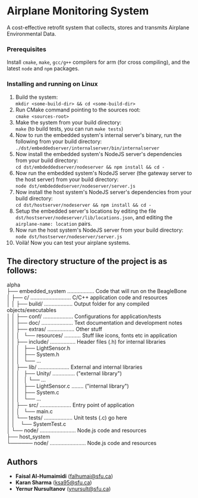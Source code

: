 # Airplane Monitoring System

A cost-effective retrofit system that collects, stores and transmits Airplane Environmental Data.

### Prerequisites

Install `cmake`, `make`, `gcc/g++` compilers for arm (for cross compiling), and the latest `node` and `npm` packages.

### Installing and running on Linux

1. Build the system:<br>
    `mkdir <some-build-dir> && cd <some-build-dir>`
    <br>
2. Run CMake command pointing to the sources root:<br>
    `cmake <sources-root>`
    <br>
3. Make the system from your build directory:<br>
    `make` (to build tests, you can run `make tests`)
    <br>
4. Now to run the embedded system's internal server's binary, run the following from your build directory:<br>
    `./dst/embeddedserver/internalserver/bin/internalserver`
    <br>
5. Now install the embedded system's NodeJS server's dependencies from your build directory:<br>
    `cd dst/embdeddedserver/nodeserver && npm install && cd -`
    <br>
6. Now run the embedded system's NodeJS server (the gateway server to the host server) from your build directory:<br>
    `node dst/embdeddedserver/nodeserver/server.js`
    <br>
7. Now install the host system's NodeJS server's dependencies from your build directory:<br>
    `cd dst/hostserver/nodeserver && npm install && cd -`
    <br>
8. Setup the embedded server's locations by editing the file `dst/hostserver/nodeserver/lib/locations.json`, and editing the `airplane-name: location` pairs.<br>
9. Now run the host system's NodeJS server from your build directory:<br>
    `node dst/hostserver/nodeserver/server.js`
    <br>
10. Voilà! Now you can test your airplane systems.

## The directory structure of the project is as follows:

alpha<br>
├── embedded_system .................. Code that will run on the BeagleBone<br>
│   ├── c/ ........................... C/C++ application code and resources<br>
│   │   ├── build/ ................... Output folder for any compiled objects/executables<br>
│   │   ├── conf/ .................... Configurations for application/tests<br>
│   │   ├── doc/ ..................... Text documentation and development notes<br>
│   │   ├── extras/ .................. Other stuff<br>
│   │   │   └── resources/ ........... Stuff like icons, fonts etc in application<br>
│   │   ├── include/ ................. Header files (.h) for internal libraries<br>
│   │   │   ├── LightSensor.h<br>
│   │   │   ├── System.h<br>
│   │   │   └── ...<br>
│   │   ├── lib/ ..................... External and internal libraries<br>
│   │   │   ├── Unity/ ............... ("external library")<br>
│   │   │   │   └── ...<br>
│   │   │   ├── LightSensor.c ........ ("internal library")<br>
│   │   │   ├── System.c<br>
│   │   │   └── ...<br>
│   │   ├── src/ ..................... Entry point of application<br>
│   │   │   └── main.c<br>
│   │   └── tests/ ................... Unit tests (.c) go here<br>
│   │       └── SystemTest.c<br>
│   └── node/ ........................ Node.js code and resources<br>
├── host_system<br>
└────── node/ ........................ Node.js code and resources<br>

## Authors

* **Faisal Al-Humaimidi**   (falhumai@sfu.ca)
* **Karan Sharma**          (ksa95@sfu.ca)
* **Yernur Nursultanov**    (ynursult@sfu.ca)

